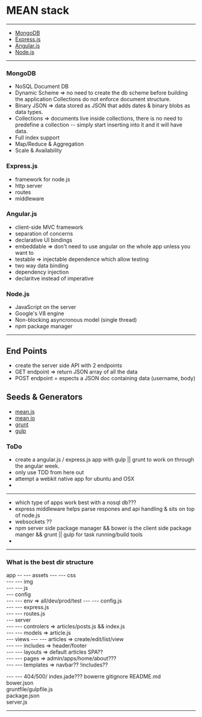 # MEAN stack  

---  

  * [MongoDB](http://www.mongodb.org/)  
  * [Express.js](http://expressjs.com/)  
  * [Angular.js](https://angularjs.org/)  
  * [Node.js](http://nodejs.org/)  

---  

### MongoDB  
  
  * NoSQL Document DB  
  * Dynamic Scheme => no need to create the db scheme before building the application  Collections do not enforce document structure.  
  * Binary JSON => data stored as JSON  that adds dates & binary blobs as data types.  
  * Collections => documents live inside collections, there is no need to predefine a collection -- simply start inserting into it and it will have data.  
  * Full index support  
  * Map/Reduce & Aggregation  
  * Scale & Availability  

### Express.js  
  
  * framework for node.js
  * http server  
  * routes  
  * middleware  

### Angular.js  

  * client-side MVC framework  
  * separation of concerns  
  * declarative UI bindings  
  * embeddable => don't need to use angular on the whole app unless you want to 
  * testable => injectable dependence which allow testing   
  * two way data binding  
  * dependency injection  
  * declaritve instead of imperative  


### Node.js  

  * JavaScript on the server  
  * Google's V8 engine  
  * Non-blocking asyncronous model  (single thread)  
  * npm package manager   

---  

## End Points   
  * create the server side API with 2 endpoints   
  * GET endpoint  => return JSON array of all the data   
  * POST endpoint = espects a JSON doc containing data (username, body)   

## Seeds & Generators  

  * [mean.js](http://meanjs.org/)  
  * [mean io](http://mean.io)  
  * [grunt](http://gruntjs.com)
  * [gulp](http://gulpjs.com/)  

### ToDo  

  * create a angular.js / express.js app with gulp || grunt  to work on through the angular week.
  * only use TDD from here out   
  * attempt a webkit native app for ubuntu and OSX  
  * 

---   

 * which type of apps work best with a nosql db???  
 * express middleware helps parse respones and api handling & sits on top of node.js  
 * websockets ??  
 * npm server side package manager && bower is the client side package manger && grunt || gulp for task running/build tools  
 *  

---  

### What is the best dir structure  

app --
--- assets
--- --- css  
--- --- img  
--- --- js  
--- config  
--- --- env => all/dev/prod/test
--- --- config.js  
--- --- express.js  
--- --- routes.js  
--- server  
--- --- controlers => articles/posts.js && index.js  
--- ---  models  => article.js  
--- views 
--- --- articles => create/edit/list/view   
--- --- includes => header/footer  
--- --- layouts  => default articles SPA??   
--- --- pages => admin/apps/home/about???  
--- --- templates => navbar?? !includes??  

--- --- 404/500/ index.jade??? 
bowerre
gitignore
README.md  
bower.json  
gruntfile/gulpfile.js  
package.json  
server.js  

---   



